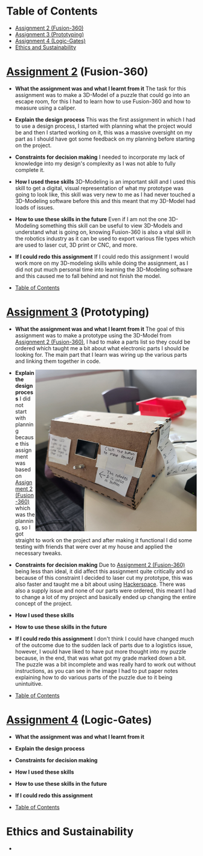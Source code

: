 <a name="Table-of-Contents"></a>
# Table of Contents
  * [Assignment 2 (Fusion-360)](#Assignment-2)
  * [Assignment 3 (Prototyping)](#Assignment-3)
  * [Assignment 4 (Logic-Gates)](#Assignment-4)
  * [Ethics and Sustainability](#Ethics-and-Sustainability)

<a name="Assignment-2"></a>
# [Assignment 2](https://docs.google.com/document/d/1LIhUYkaf867kwXQBt9mHuq_mbfdXFZp5bEwa1eQIe9M/edit?usp=sharing) (Fusion-360)
  * **What the assignment was and what I learnt from it** The task for this assignment was to make a 3D-Model of a puzzle that could go into an escape room, for this I had to learn how to use Fusion-360 and how to measure using a caliper.
    
  * **Explain the design process** This was the first assignment in which I had to use a design process, I started with planning what the project would be and then I started working on it, this was a massive oversight on my part as I should have got some feedback on my planning before starting on the project.
    
  * **Constraints for decision making** I needed to incorporate my lack of knowledge into my design's complexity as I was not able to fully complete it. 
    
  * **How I used these skills** 3D-Modeling is an important skill and I used this skill to get a digital, visual representation of what my prototype was going to look like, this skill was very new to me as I had never touched a 3D-Modeling software before this and this meant that my 3D-Model had loads of issues.
    
  * **How to use these skills in the future** Even if I am not the one 3D-Modeling something this skill can be useful to view 3D-Models and understand what is going on, knowing Fusion-360 is also a vital skill in the robotics industry as it can be used to export various file types which are used to laser cut, 3D print or CNC, and more.
    
  * **If I could redo this assignment** If I could redo this assignment I would work more on my 3D-modeling skills while doing the assignment, as I did not put much personal time into learning the 3D-Modeling software and this caused me to fall behind and not finish the model.

  * [Table of Contents](#Table-of-Contents)
    
<a name="Assignment-3"></a>
# [Assignment 3](https://docs.google.com/document/d/1Jk0fSGwwOLpr9i07WvMMjKFnM6h-2lXJJdnnV7qE2yY/edit?usp=sharing) (Prototyping)
  * **What the assignment was and what I learnt from it** The goal of this assignment was to make a prototype using the 3D-Model from [Assignment 2 (Fusion-360)](#Assignment-2), I had to make a parts list so they could be ordered which taught me a bit about what electronic parts I should be looking for. The main part that I learn was wiring up the various parts and linking them together in code.
    
  * <a href="url"><img src="robotics evidence.jpg" align="right" height="427" width="427" ></a>**Explain the design process** I did not start with planning because this assignment was based on [Assignment 2 (Fusion-360)](#Assignment-2) which was the planning, so I got straight to work on the project and after making it functional I did some testing with friends that were over at my house and applied the necessary tweaks.
    
  * **Constraints for decision making** Due to [Assignment 2 (Fusion-360)](#Assignment-2) being less than ideal, it did affect this assignment quite critically and so because of this constraint I decided to laser cut my prototype, this was also faster and taught me a bit about using [Hackerspace](https://boxes.hackerspace-bamberg.de/Console2?language=en). There was also a supply issue and none of our parts were ordered, this meant I had to change a lot of my project and basically ended up changing the entire concept of the project.
    
  * **How I used these skills** 
    
  * **How to use these skills in the future**
    
  *  **If I could redo this assignment** I don't think I could have changed much of the outcome due to the sudden lack of parts due to a logistics issue, however, I would have liked to have put more thought into my puzzle because, in the end, that was what got my grade marked down a bit. The puzzle was a bit incomplete and was really hard to work out without instructions, as you can see in the image I had to put paper notes explaining how to do various parts of the puzzle due to it being unintuitive.
    
  * [Table of Contents](#Table-of-Contents)

<a name="Assignment-4"></a>
# [Assignment 4]() (Logic-Gates)
  * **What the assignment was and what I learnt from it**
    
  * **Explain the design process**
    
  * **Constraints for decision making**
    
  * **How I used these skills**
    
  * **How to use these skills in the future**
    
  * **If I could redo this assignment**
    
  * [Table of Contents](#Table-of-Contents)

<a name="Ethics-and-Sustainability"></a>
# Ethics and Sustainability
  * 
